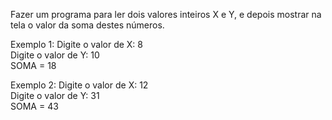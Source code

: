 Fazer um programa para ler dois valores inteiros X e Y, e depois mostrar na tela o valor da soma destes
números.

Exemplo 1:
Digite o valor de X: 8  
Digite o valor de Y: 10  
SOMA = 18  

Exemplo 2:
Digite o valor de X: 12  
Digite o valor de Y: 31  
SOMA = 43  